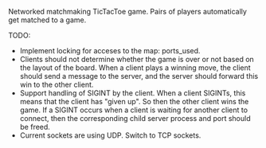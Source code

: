 Networked matchmaking TicTacToe game.  Pairs of players automatically get matched to a game.

TODO:
- Implement locking for acceses to the map: ports_used.
- Clients should not determine whether the game is over or not based on the
  layout of the board.  When a client plays a winning move, the client should
  send a message to the server, and the server should forward this win to the
  other client.
- Support handling of SIGINT by the client.  When a client SIGINTs, this means
  that the client has "given up".  So then the other client wins the game.  If
  a SIGINT occurs when a client is waiting for another client to connect, then
  the corresponding child server process and port should be freed.
- Current sockets are using UDP.  Switch to TCP sockets.
